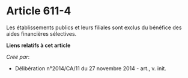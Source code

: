 # Article 611-4

Les établissements publics et leurs filiales sont exclus du bénéfice des aides financières sélectives.

**Liens relatifs à cet article**

_Créé par_:

  - Délibération n°2014/CA/11 du 27 novembre 2014 - art., v. init.
